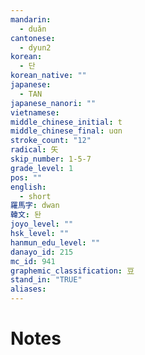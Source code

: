 ```yaml
---
mandarin:
  - duǎn
cantonese:
  - dyun2
korean:
  - 단
korean_native: ""
japanese:
  - TAN
japanese_nanori: ""
vietnamese:
middle_chinese_initial: t
middle_chinese_final: uɑn
stroke_count: "12"
radical: 矢
skip_number: 1-5-7
grade_level: 1
pos: ""
english:
  - short
羅馬字: dwan
韓文: 돤
joyo_level: ""
hsk_level: ""
hanmun_edu_level: ""
danayo_id: 215
mc_id: 941
graphemic_classification: 豆
stand_in: "TRUE"
aliases:
---
```


# Notes
